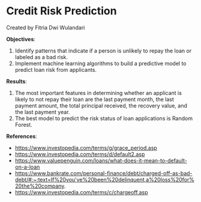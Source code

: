 # Credit Risk Prediction

Created by Fitria Dwi Wulandari

**Objectives**:
1. Identify patterns that indicate if a person is unlikely to repay the loan or labeled as a bad risk.
2. Implement machine learning algorithms to build a predictive model to predict loan risk from applicants.

**Results**:
1. The most important features in determining whether an applicant is likely to not repay their loan are the last payment month, the last payment amount, the total principal received, the recovery value, and the last payment year.
2. The best model to predict the risk status of loan applications is Random Forest.

**References**:
- https://www.investopedia.com/terms/g/grace_period.asp
- https://www.investopedia.com/terms/d/default2.asp
- https://www.valuepenguin.com/loans/what-does-it-mean-to-default-on-a-loan
- https://www.bankrate.com/personal-finance/debt/charged-off-as-bad-debt/#:~:text=If%20you've%20been%20delinquent,a%20loss%20for%20the%20company.
- https://www.investopedia.com/terms/c/chargeoff.asp
